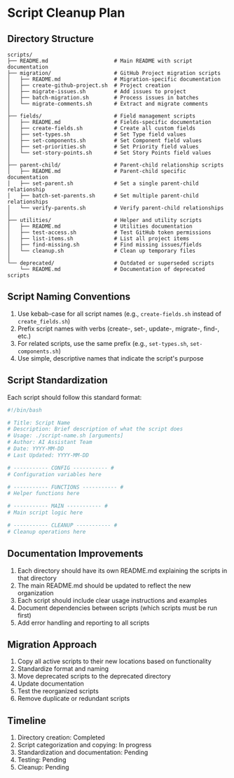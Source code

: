 # Script Cleanup Plan

## Directory Structure

```
scripts/
├── README.md                     # Main README with script documentation
├── migration/                    # GitHub Project migration scripts
│   ├── README.md                 # Migration-specific documentation
│   ├── create-github-project.sh  # Project creation
│   ├── migrate-issues.sh         # Add issues to project
│   ├── batch-migration.sh        # Process issues in batches
│   └── migrate-comments.sh       # Extract and migrate comments
│
├── fields/                       # Field management scripts
│   ├── README.md                 # Fields-specific documentation
│   ├── create-fields.sh          # Create all custom fields
│   ├── set-types.sh              # Set Type field values
│   ├── set-components.sh         # Set Component field values
│   ├── set-priorities.sh         # Set Priority field values
│   └── set-story-points.sh       # Set Story Points field values
│
├── parent-child/                 # Parent-child relationship scripts
│   ├── README.md                 # Parent-child specific documentation
│   ├── set-parent.sh             # Set a single parent-child relationship
│   ├── batch-set-parents.sh      # Set multiple parent-child relationships
│   └── verify-parents.sh         # Verify parent-child relationships
│
├── utilities/                    # Helper and utility scripts
│   ├── README.md                 # Utilities documentation
│   ├── test-access.sh            # Test GitHub token permissions
│   ├── list-items.sh             # List all project items
│   ├── find-missing.sh           # Find missing issues/fields
│   └── cleanup.sh                # Clean up temporary files
│
└── deprecated/                   # Outdated or superseded scripts
    └── README.md                 # Documentation of deprecated scripts
```

## Script Naming Conventions

1. Use kebab-case for all script names (e.g., `create-fields.sh` instead of `create_fields.sh`)
2. Prefix script names with verbs (create-, set-, update-, migrate-, find-, etc.)
3. For related scripts, use the same prefix (e.g., `set-types.sh`, `set-components.sh`)
4. Use simple, descriptive names that indicate the script's purpose

## Script Standardization

Each script should follow this standard format:

```bash
#!/bin/bash

# Title: Script Name
# Description: Brief description of what the script does
# Usage: ./script-name.sh [arguments]
# Author: AI Assistant Team
# Date: YYYY-MM-DD
# Last Updated: YYYY-MM-DD

# ----------- CONFIG ----------- #
# Configuration variables here

# ----------- FUNCTIONS ----------- #
# Helper functions here

# ----------- MAIN ----------- #
# Main script logic here

# ----------- CLEANUP ----------- #
# Cleanup operations here
```

## Documentation Improvements

1. Each directory should have its own README.md explaining the scripts in that directory
2. The main README.md should be updated to reflect the new organization
3. Each script should include clear usage instructions and examples
4. Document dependencies between scripts (which scripts must be run first)
5. Add error handling and reporting to all scripts

## Migration Approach

1. Copy all active scripts to their new locations based on functionality
2. Standardize format and naming
3. Move deprecated scripts to the deprecated directory
4. Update documentation
5. Test the reorganized scripts
6. Remove duplicate or redundant scripts

## Timeline

1. Directory creation: Completed
2. Script categorization and copying: In progress
3. Standardization and documentation: Pending
4. Testing: Pending
5. Cleanup: Pending